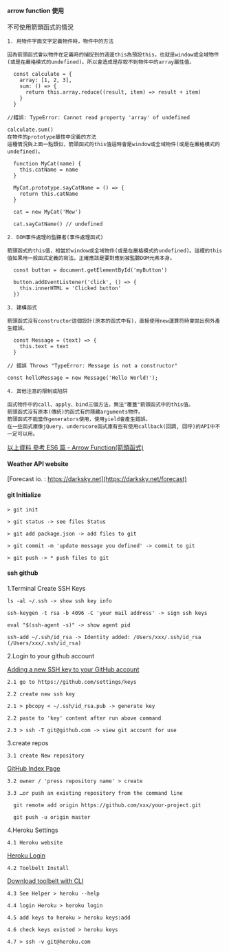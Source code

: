#### arrow function 使用

  不可使用箭頭函式的情況
  
    1. 用物件字面文字定義物件時，物件中的方法

    因為箭頭函式會以物件在定義時的捕捉到的週邊this為預設this，也就是window或全域物件(或是在嚴格模式的undefined)。所以會造成是存取不到物件中的array屬性值。

      const calculate = {
        array: [1, 2, 3],
        sum: () => {
          return this.array.reduce((result, item) => result + item)
        }
      }

    //錯誤: TypeError: Cannot read property 'array' of undefined

    calculate.sum()
    在物件的prototype屬性中定義的方法
    這種情況與上面一點類似，箭頭函式的this值這時會是window或全域物件(或是在嚴格模式的undefined)。

      function MyCat(name) {
        this.catName = name
      }

      MyCat.prototype.sayCatName = () => {
        return this.catName
      }

      cat = new MyCat('Mew')

      cat.sayCatName() // undefined

    2. DOM事件處理的監聽者(事件處理函式)

    箭頭函式的this值，相當於window或全域物件(或是在嚴格模式的undefined)。這裡的this值如果用一般函式定義的寫法，正確應該是要對應到被監聽DOM元素本身。

      const button = document.getElementById('myButton')

      button.addEventListener('click', () => {
        this.innerHTML = 'Clicked button'
      })

    3. 建構函式
    
    箭頭函式沒有constructor這個設計(原本的函式中有)，直接使用new運算符時會拋出例外產生錯誤。

      const Message = (text) => {
        this.text = text
      }

    // 錯誤 Throws "TypeError: Message is not a constructor"

    const helloMessage = new Message('Hello World!');

    4. 其他注意的限制或陷阱

    函式物件中的call、apply、bind三個方法，無法"覆蓋"箭頭函式中的this值。
    箭頭函式沒有原本(傳統)的函式有的隱藏arguments物件。
    箭頭函式不能當作generators使用，使用yield會產生錯誤。
    在一些函式庫像jQuery、underscore函式庫有些有使用callback(回調, 回呼)的API中不一定可以用。

[以上資料 參考 ES6 篇 - Arrow Function(箭頭函式)](https://ithelp.ithome.com.tw/articles/10185221) 

#### Weather API website

  [Forecast io. : https://darksky.net](https://darksky.net/forecast)

#### git Initialize

    > git init

    > git status -> see files Status

    > git add package.json -> add files to git

    > git commit -m 'update message you defined' -> commit to git

    > git push -> * push files to git

#### ssh github

1.Terminal Create SSH Keys

    ls -al ~/.ssh -> show ssh key info

    ssh-keygen -t rsa -b 4096 -C 'your mail address' -> sign ssh keys

    eval "$(ssh-agent -s)" -> show agent pid

    ssh-add ~/.ssh/id_rsa -> Identity added: /Users/xxx/.ssh/id_rsa (/Users/xxx/.ssh/id_rsa)

2.Login to your github account

  [Adding a new SSH key to your GitHub account](https://help.github.com/articles/adding-a-new-ssh-key-to-your-github-account/)

    2.1 go to https://github.com/settings/keys

    2.2 create new ssh key

    2.1 > pbcopy < ~/.ssh/id_rsa.pub -> generate key

    2.2 paste to 'key' content after run above command

    2.3 > ssh -T git@github.com -> view git account for use

3.create repos

    3.1 create New repository

  [GitHub Index Page](https://github.com/)

    3.2 owner / 'press repository name' > create

    3.3 …or push an existing repository from the command line

      git remote add origin https://github.com/xxx/your-project.git
    
      git push -u origin master

4.Heroku Settings

    4.1 Heroku website

  [Heroku Login](https://dashboard.heroku.com/)

    4.2 Toolbelt Install

  [Download toolbelt with CLI](https://blog.heroku.com/the_heroku_toolbelt)

    4.3 See Helper > heroku --help

    4.4 login Heroku > heroku login 

    4.5 add keys to heroku > heroku keys:add

    4.6 check keys existed > heroku keys

    4.7 > ssh -v git@heroku.com